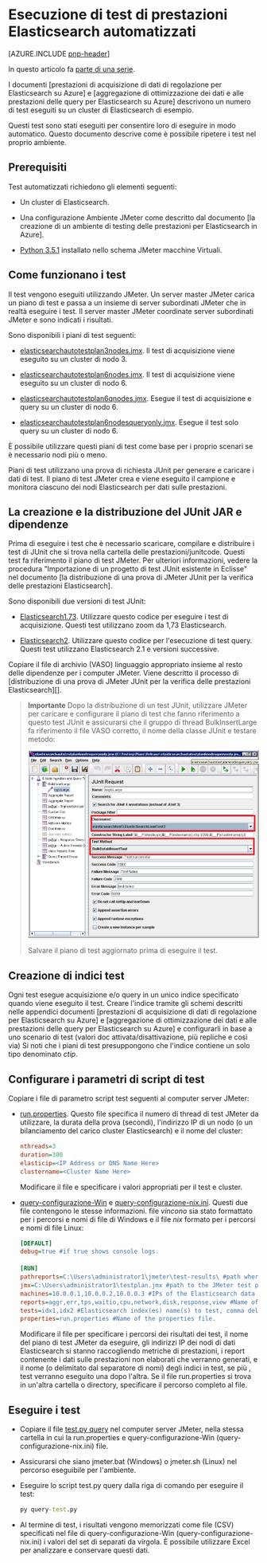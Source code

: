 
<properties
   pageTitle="Esecuzione di test di prestazioni Elasticsearch automatizzati | Microsoft Azure"
   description="Descrizione di come è possibile eseguire il test nel proprio ambiente."
   services=""
   documentationCenter="na"
   authors="dragon119"
   manager="bennage"
   editor=""
   tags=""/>

<tags
   ms.service="guidance"
   ms.devlang="na"
   ms.topic="article"
   ms.tgt_pltfrm="na"
   ms.workload="na"
   ms.date="09/22/2016"
   ms.author="masashin"/>
   
# <a name="running-the-automated-elasticsearch-performance-tests"></a>Esecuzione di test di prestazioni Elasticsearch automatizzati

[AZURE.INCLUDE [pnp-header](../../includes/guidance-pnp-header-include.md)]

In questo articolo fa [parte di una serie](guidance-elasticsearch.md). 

I documenti [prestazioni di acquisizione di dati di regolazione per Elasticsearch su Azure] e [aggregazione di ottimizzazione dei dati e alle prestazioni delle query per Elasticsearch su Azure] descrivono un numero di test eseguiti su un cluster di Elasticsearch di esempio.

Questi test sono stati eseguiti per consentire loro di eseguire in modo automatico. Questo documento descrive come è possibile ripetere i test nel proprio ambiente.

## <a name="prerequisites"></a>Prerequisiti

Test automatizzati richiedono gli elementi seguenti:

-  Un cluster di Elasticsearch.

- Una configurazione Ambiente JMeter come descritto dal documento [la creazione di un ambiente di testing delle prestazioni per Elasticsearch in Azure].

- [Python 3.5.1](https://www.python.org/downloads/release/python-351/) installato nello schema JMeter macchine Virtuali.


## <a name="how-the-tests-work"></a>Come funzionano i test
Il test vengono eseguiti utilizzando JMeter. Un server master JMeter carica un piano di test e passa a un insieme di server subordinati JMeter che in realtà eseguire i test. Il server master JMeter coordinate server subordinati JMeter e sono indicati i risultati.

Sono disponibili i piani di test seguenti:

* [elasticsearchautotestplan3nodes.jmx](https://github.com/mspnp/azure-guidance/blob/master/ingestion-and-query-tests/templates/elasticsearchautotestplan3nodes.jmx). Il test di acquisizione viene eseguito su un cluster di nodo 3.

* [elasticsearchautotestplan6nodes.jmx](https://github.com/mspnp/azure-guidance/blob/master/ingestion-and-query-tests/templates/elasticsearchautotestplan6nodes.jmx). Il test di acquisizione viene eseguito su un cluster di nodo 6.

* [elasticsearchautotestplan6qnodes.jmx](https://github.com/mspnp/azure-guidance/blob/master/ingestion-and-query-tests/templates/elasticsearchautotestplan6qnodes.jmx). Esegue il test di acquisizione e query su un cluster di nodo 6.

* [elasticsearchautotestplan6nodesqueryonly.jmx](https://github.com/mspnp/azure-guidance/blob/master/ingestion-and-query-tests/templates/elasticsearchautotestplan6nodesqueryonly.jmx). Esegue il test solo query su un cluster di nodo 6.


È possibile utilizzare questi piani di test come base per i proprio scenari se è necessario nodi più o meno.

Piani di test utilizzano una prova di richiesta JUnit per generare e caricare i dati di test. Il piano di test JMeter crea e viene eseguito il campione e monitora ciascuno dei nodi Elasticsearch per dati sulle prestazioni.  

## <a name="building-and-deploying-the-junit-jar-and-dependencies"></a>La creazione e la distribuzione del JUnit JAR e dipendenze
Prima di eseguire i test che è necessario scaricare, compilare e distribuire i test di JUnit che si trova nella cartella delle prestazioni/junitcode. Questi test fa riferimento il piano di test JMeter. Per ulteriori informazioni, vedere la procedura "Importazione di un progetto di test JUnit esistente in Eclisse" nel documento [la distribuzione di una prova di JMeter JUnit per la verifica delle prestazioni Elasticsearch].

Sono disponibili due versioni di test JUnit: 

- [Elasticsearch1.73](https://github.com/mspnp/azure-guidance/tree/master/ingestion-and-query-tests/junitcode/elasticsearch1.73). Utilizzare questo codice per eseguire i test di acquisizione. Questi test utilizzano zoom da 1,73 Elasticsearch.

- [Elasticsearch2](https://github.com/mspnp/azure-guidance/tree/master/ingestion-and-query-tests/junitcode/elasticsearch2). Utilizzare questo codice per l'esecuzione di test query. Questi test utilizzano Elasticsearch 2.1 e versioni successive.

Copiare il file di archivio (VASO) linguaggio appropriato insieme al resto delle dipendenze per i computer JMeter. Viene descritto il processo di [distribuzione di una prova di JMeter JUnit per la verifica delle prestazioni Elasticsearch][]. 

> **Importante** Dopo la distribuzione di un test JUnit, utilizzare JMeter per caricare e configurare il piano di test che fanno riferimento a questo test JUnit e assicurarsi che il gruppo di thread BulkInsertLarge fa riferimento il file VASO corretto, il nome della classe JUnit e testare metodo:
> 
> ![](./media/guidance-elasticsearch/performance-tests-image1.png)
> 
> Salvare il piano di test aggiornato prima di eseguire il test.

## <a name="creating-the-test-indexes"></a>Creazione di indici test
Ogni test esegue acquisizione e/o query in un unico indice specificato quando viene eseguito il test. Creare l'indice tramite gli schemi descritti nelle appendici documenti [prestazioni di acquisizione di dati di regolazione per Elasticsearch su Azure] e [aggregazione di ottimizzazione dei dati e alle prestazioni delle query per Elasticsearch su Azure] e configurarli in base a uno scenario di test (valori doc attivata/disattivazione, più repliche e così via) Si noti che i piani di test presuppongono che l'indice contiene un solo tipo denominato *ctip*.

## <a name="configuring-the-test-script-parameters"></a>Configurare i parametri di script di test
Copiare i file di parametro script test seguenti al computer server JMeter:

* [run.properties](https://github.com/mspnp/azure-guidance/blob/master/ingestion-and-query-tests/run.properties). Questo file specifica il numero di thread di test JMeter da utilizzare, la durata della prova (secondi), l'indirizzo IP di un nodo (o un bilanciamento del carico cluster Elasticsearch) e il nome del cluster:

  ```ini
  nthreads=3
  duration=300
  elasticip=<IP Address or DNS Name Here>
  clustername=<Cluster Name Here>
  ```
  
  Modificare il file e specificare i valori appropriati per il test e cluster.

* [query-configurazione-Win](https://github.com/mspnp/azure-guidance/blob/master/ingestion-and-query-tests/query-config-win.ini) e [query-configurazione-nix.ini](https://github.com/mspnp/azure-guidance/blob/master/ingestion-and-query-tests/query-config-nix.ini). Questi due file contengono le stesse informazioni. file *vincono* sia stato formattato per i percorsi e nomi di file di Windows e il file *nix* formato per i percorsi e nomi di file Linux:

  ```ini
  [DEFAULT]
  debug=true #if true shows console logs.

  [RUN]
  pathreports=C:\Users\administrator1\jmeter\test-results\ #path where tests results are saved.
  jmx=C:\Users\administrator1\testplan.jmx #path to the JMeter test plan.
  machines=10.0.0.1,10.0.0.2,10.0.0.3 #IPs of the Elasticsearch data nodes separated by commas.
  reports=aggr,err,tps,waitio,cpu,network,disk,response,view #Name of the reports separated by commas.
  tests=idx1,idx2 #Elasticsearch index(es) name(s) to test, comma delimited if more than one.
  properties=run.properties #Name of the properties file.
  ```

  Modificare il file per specificare i percorsi dei risultati dei test, il nome del piano di test JMeter da eseguire, gli indirizzi IP dei nodi di dati Elasticsearch si stanno raccogliendo metriche di prestazioni, i report contenente i dati sulle prestazioni non elaborati che verranno generati, e il nome (o delimitato dal separatore di nomi) degli indici in test, se più , test verranno eseguito una dopo l'altra. Se il file run.properties si trova in un'altra cartella o directory, specificare il percorso completo al file.

## <a name="running-the-tests"></a>Eseguire i test

* Copiare il file [test.py query](https://github.com/mspnp/azure-guidance/blob/master/ingestion-and-query-tests/query-test.py) nel computer server JMeter, nella stessa cartella in cui la run.properties e query-configurazione-Win (query-configurazione-nix.ini) file.

* Assicurarsi che siano jmeter.bat (Windows) o jmeter.sh (Linux) nel percorso eseguibile per l'ambiente.

* Eseguire lo script test.py query dalla riga di comando per eseguire il test:

  ```cmd
  py query-test.py
  ```

* Al termine di test, i risultati vengono memorizzati come file (CSV) specificati nel file di query-configurazione-Win (query-configurazione-nix.ini) i valori del set di separati da virgola. È possibile utilizzare Excel per analizzare e conservare questi dati.


[Ottimizzazione delle prestazioni di acquisizione di dati per Elasticsearch su Azure]: guidance-elasticsearch-tuning-data-ingestion-performance.md
[Ottimizzazione aggregazione dei dati e alle prestazioni delle Query per Elasticsearch su Azure]: guidance-elasticsearch-tuning-data-aggregation-and-query-performance.md
[La creazione di un ambiente di Testing per Elasticsearch su Azure]: guidance-elasticsearch-creating-performance-testing-environment.md
[Distribuzione di una prova di JMeter JUnit per il test delle prestazioni Elasticsearch]: guidance-elasticsearch-deploying-jmeter-junit-sampler.md
